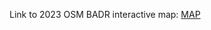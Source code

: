 Link to 2023 OSM BADR interactive map: [MAP](https://abbiodiversity.github.io/MammalModels/osm_cam-aru-vp_site_map.html)
